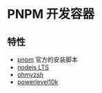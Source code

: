 # PNPM 开发容器

## 特性

- [pnpm](https://pnpm.io/) 官方的安装脚本
- [nodejs LTS](https://nodejs.org/en)
- [ohmyzsh](https://ohmyz.sh/)
- [powerlevel10k](https://github.com/romkatv/powerlevel10k)